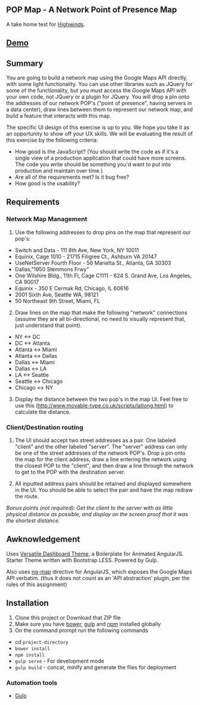 ## POP Map - A Network Point of Presence Map

A take home test for [Highwinds](http://www.highwinds.com/).

## [Demo]()

## Summary

You are going to build a network map using the Google Maps API directly, with some light functionality. You can use other libraries such as JQuery for some of the functionality, but you must access the Google Maps API with your own code, not JQuery or a plugin for JQuery. You will drop a pin onto the addresses of our network POP's ("point of presence", having servers in a data center), draw lines between them to represent our network map, and build a feature that interacts with this map.

The specific UI design of this exercise is up to you. We hope you take it as an opportunity to show off your UX skills. We will be evaluating the result of this exercise by the following criteria:

* How good is the JavaScript? (You should write the code as if it's a single view of a production application that could have more screens. The code you write should be something you'd want to put into production and maintain over time.)
* Are all of the requirements met? Is it bug free?
* How good is the usability?

## Requirements

### Network Map Management

1. Use the following addresses to drop pins on the map that represent our pop's:

* Switch and Data - 111 8th Ave, New York, NY 10011
* Equinix, Cage 1010 - 21715 Filigree Ct., Ashburn VA 20147
* UseNetServer Fourth Floor - 56 Marietta St., Atlanta, GA 30303
* Dallas,"1950 Stemmons Frwy"
* One Wilshire Bldg., 11th Fl, Cage C1111 - 624 S. Grand Ave, Los Angeles, CA 90017
* Equinix - 350 E Cermak Rd, Chicago, IL 60616
* 2001 Sixth Ave, Seattle WA, 98121
* 50 Northeast 9th Street, Miami, FL

2. Draw lines on the map that make the following "network" connections (assume they are all bi-directional, no need to visually represent that, just understand that point).

* NY <-> DC
* DC <-> Atlanta
* Atlanta <-> Miami
* Atlanta <-> Dallas
* Dallas <-> Miami
* Dallas <-> LA
* LA <-> Seattle
* Seattle <-> Chicago
* Chicago <-> NY

3. Display the distance between the two pop's in the map UI. Feel free to use this (http://www.movable-type.co.uk/scripts/latlong.html) to calculate the distance.

### Client/Destination routing

1. The UI should accept two street addresses as a pair. One labeled "client" and the other labeled "server". The "server" address can only be one of the street addresses of the network POP's. Drop a pin onto the map for the client address, draw a line entering the network using the closest POP to the "client", and then draw a line through the network to get to the POP with the destination server.

2. All inputted address pairs should be retained and displayed somewhere in the UI. You should be able to select the pair and have the map redraw the route.

_Bonus points (not required): Get the client to the server with as little physical distance as possible, and display on the screen proof that it was the shortest distance._

## Awknowledgement

Uses [Versatile Dashboard Theme](https://github.com/start-angular/versatile-dashboard-theme), a Boilerplate for Animated AngularJS. Starter Theme written with Bootstrap LESS. Powered by Gulp.

Also uses [ng-map](http://ngmap.github.io/) directive for AngularJS, which exposes the Google Maps API verbatim. (thus it does not count as an 'API abstraction' plugin, per the rules of this assignment)

## Installation
1. Clone this project or Download that ZIP file
2. Make sure you have [bower](http://bower.io/), [gulp](https://www.npmjs.com/package/gulp) and  [npm](https://www.npmjs.org/) installed globally
3. On the command prompt run the following commands
- cd `project-directory`
- `bower install`
- `npm install`
- `gulp serve` - For development mode
- `gulp build` - concat, minify and generate the files for deployment

### Automation tools

- [Gulp](http://gulpjs.com/)
